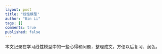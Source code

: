 ```yaml
---
layout: post
title: "线性模型"
author: "Bin Li"
tags: []
comments: true
published: false
---
```


本文记录在学习线性模型中的一些心得和问题，整理成文，方便以后复习、润色。

